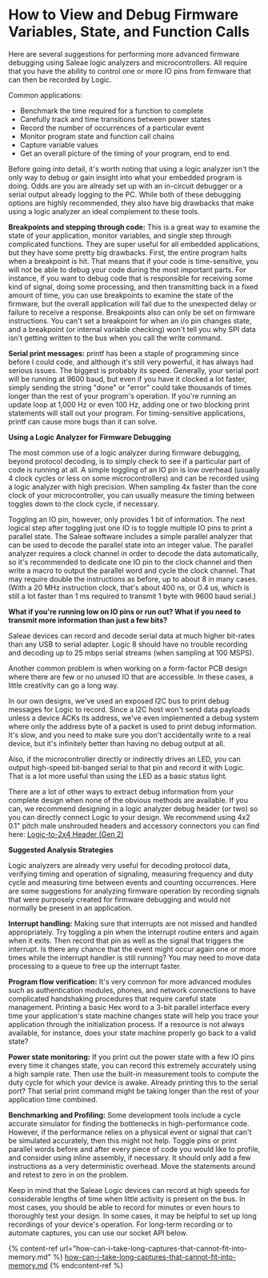 # How to View and Debug Firmware Variables, State, and Function Calls

Here are several suggestions for performing more advanced firmware debugging using Saleae logic analyzers and microcontrollers. All require that you have the ability to control one or more IO pins from firmware that can then be recorded by Logic.

Common applications:

* Benchmark the time required for a function to complete
* Carefully track and time transitions between power states
* Record the number of occurrences of a particular event
* Monitor program state and function call chains
* Capture variable values
* Get an overall picture of the timing of your program, end to end.

Before going into detail, it's worth noting that using a logic analyzer isn't the only way to debug or gain insight into what your embedded program is doing. Odds are you are already set up with an in-circuit debugger or a serial output already logging to the PC. While both of these debugging options are highly recommended, they also have big drawbacks that make using a logic analyzer an ideal complement to these tools.

**Breakpoints and stepping through code:** This is a great way to examine the state of your application, monitor variables, and single step through complicated functions. They are super useful for all embedded applications, but they have some pretty big drawbacks. First, the entire program halts when a breakpoint is hit. That means that if your code is time-sensitive, you will not be able to debug your code during the most important parts. For instance, if you want to debug code that is responsible for receiving some kind of signal, doing some processing, and then transmitting back in a fixed amount of time, you can use breakpoints to examine the state of the firmware, but the overall application will fail due to the unexpected delay or failure to receive a response. Breakpoints also can only be set on firmware instructions. You can't set a breakpoint for when an i/o pin changes state, and a breakpoint (or internal variable checking) won't tell you why SPI data isn't getting written to the bus when you call the write command.

**Serial print messages:** printf has been a staple of programming since before I could code, and although it's still very powerful, it has always had serious issues. The biggest is probably its speed. Generally, your serial port will be running at 9600 baud, but even if you have it clocked a lot faster, simply sending the string "done" or "error" could take thousands of times longer than the rest of your program's operation. If you're running an update loop at 1,000 Hz or even 100 Hz, adding one or two blocking print statements will stall out your program. For timing-sensitive applications, printf can cause more bugs than it can solve.

**Using a Logic Analyzer for Firmware Debugging**

The most common use of a logic analyzer during firmware debugging, beyond protocol decoding, is to simply check to see if a particular part of code is running at all. A simple toggling of an IO pin is low overhead (usually 4 clock cycles or less on some microcontrollers) and can be recorded using a logic analyzer with high precision. When sampling 4x faster than the core clock of your microcontroller, you can usually measure the timing between toggles down to the clock cycle, if necessary.

Toggling an IO pin, however, only provides 1 bit of information. The next logical step after toggling just one IO is to toggle multiple IO pins to print a parallel state. The Saleae software includes a simple parallel analyzer that can be used to decode the parallel state into an integer value. The parallel analyzer requires a clock channel in order to decode the data automatically, so it's recommended to dedicate one IO pin to the clock channel and then write a macro to output the parallel word and cycle the clock channel. That may require double the instructions as before, up to about 8 in many cases. (With a 20 MHz instruction clock, that's about 400 ns, or 0.4 us, which is still a lot faster than 1 ms required to transmit 1 byte with 9600 baud serial.)

**What if you're running low on IO pins or run out? What if you need to transmit more information than just a few bits?**

Saleae devices can record and decode serial data at much higher bit-rates than any USB to serial adapter. Logic 8 should have no trouble recording and decoding up to 25 mbps serial streams (when sampling at 100 MSPS).

Another common problem is when working on a form-factor PCB design where there are few or no unused IO that are accessible. In these cases, a little creativity can go a long way.

In our own designs, we've used an exposed I2C bus to print debug messages for Logic to record. Since a I2C host won't send data payloads unless a device ACKs its address, we've even implemented a debug system where only the address byte of a packet is used to print debug information. It's slow, and you need to make sure you don't accidentally write to a real device, but it's infinitely better than having no debug output at all.

Also, if the microcontroller directly or indirectly drives an LED, you can output high-speed bit-banged serial to that pin and record it with Logic. That is a lot more useful than using the LED as a basic status light.

There are a lot of other ways to extract debug information from your complete design when none of the obvious methods are available. If you can, we recommend designing in a logic analyzer debug header (or two) so you can directly connect Logic to your design. We recommend using 4x2 0.1" pitch male unshrouded headers and accessory connectors you can find here: [Logic-to-2x4 Header (Gen 2)](https://www.saleae.com/accessories)

**Suggested Analysis Strategies**

Logic analyzers are already very useful for decoding protocol data, verifying timing and operation of signaling, measuring frequency and duty cycle and measuring time between events and counting occurrences. Here are some suggestions for analyzing firmware operation by recording signals that were purposely created for firmware debugging and would not normally be present in an application.

**Interrupt handling:** Making sure that interrupts are not missed and handled appropriately. Try toggling a pin when the interrupt routine enters and again when it exits. Then record that pin as well as the signal that triggers the interrupt. Is there any chance that the event might occur again one or more times while the interrupt handler is still running? You may need to move data processing to a queue to free up the interrupt faster.

**Program flow verification:** It's very common for more advanced modules such as authentication modules, phones, and network connections to have complicated handshaking procedures that require careful state management. Printing a basic Hex word to a 3-bit parallel interface every time your application's state machine changes state will help you trace your application through the initialization process. If a resource is not always available, for instance, does your state machine properly go back to a valid state?

**Power state monitoring:** If you print out the power state with a few IO pins every time it changes state, you can record this extremely accurately using a high sample rate. Then use the built-in measurement tools to compute the duty cycle for which your device is awake. Already printing this to the serial port? That serial print command might be taking longer than the rest of your application time combined.

**Benchmarking and Profiling:** Some development tools include a cycle accurate simulator for finding the bottlenecks in high-performance code. However, if the performance relies on a physical event or signal that can't be simulated accurately, then this might not help. Toggle pins or print parallel words before and after every piece of code you would like to profile, and consider using inline assembly, if necessary. It should only add a few instructions as a very deterministic overhead. Move the statements around and retest to zero in on the problem.

Keep in mind that the Saleae Logic devices can record at high speeds for considerable lengths of time when little activity is present on the bus. In most cases, you should be able to record for minutes or even hours to thoroughly test your design. In some cases, it may be helpful to set up long recordings of your device's operation. For long-term recording or to automate captures, you can use our socket API below.

{% content-ref url="how-can-i-take-long-captures-that-cannot-fit-into-memory.md" %}
[how-can-i-take-long-captures-that-cannot-fit-into-memory.md](how-can-i-take-long-captures-that-cannot-fit-into-memory.md)
{% endcontent-ref %}
